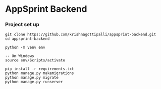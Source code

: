 # AppSprint Backend

### Project set up

``` 
git clone https://github.com/krishnagottipalli/appsprint-backend.git 
cd appsprint-backend

python -m venv env

-- On Windows
source env/Scripts/activate

pip install -r requirements.txt
python manage.py makemigrations
python manage.py migrate
python manage.py runserver
```
